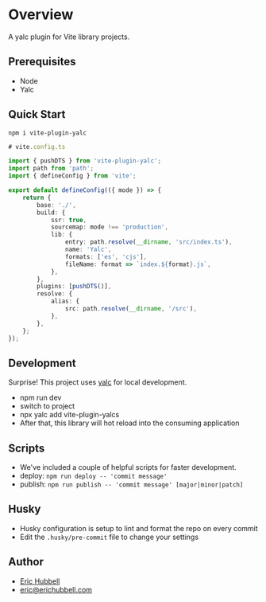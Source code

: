 # Overview
 A yalc plugin for Vite library projects.

## Prerequisites
- Node
- Yalc

## Quick Start
```
npm i vite-plugin-yalc
```

```ts
# vite.config.ts

import { pushDTS } from 'vite-plugin-yalc';
import path from 'path';
import { defineConfig } from 'vite';

export default defineConfig(({ mode }) => {
	return {
		base: './',
		build: {
			ssr: true,
			sourcemap: mode !== 'production',
			lib: {
				entry: path.resolve(__dirname, 'src/index.ts'),
				name: 'Yalc',
				formats: ['es', 'cjs'],
				fileName: format => `index.${format}.js`,
			},
		},
		plugins: [pushDTS()],
		resolve: {
			alias: {
				src: path.resolve(__dirname, '/src'),
			},
		},
	};
});

```

## Development

Surprise! This project uses [yalc](https://npmjs.com/package/yalc) for local development.

- npm run dev
- switch to project
- npx yalc add vite-plugin-yalcs
- After that, this library will hot reload into the consuming application

## Scripts

- We've included a couple of helpful scripts for faster development.
- deploy: `npm run deploy -- 'commit message'`
- publish: `npm run publish -- 'commit message' [major|minor|patch]`

## Husky

- Husky configuration is setup to lint and format the repo on every commit
- Edit the `.husky/pre-commit` file to change your settings

## Author

- [Eric Hubbell](http://www.erichubbell.com)
- eric@erichubbell.com
